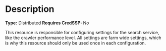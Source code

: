 # Description

**Type:** Distributed
**Requires CredSSP:** No

This resource is responsible for configuring settings for the search
service, like the crawler performance level. All settings are farm
wide settings, which is why this resource should only be used once
in each configuration.
